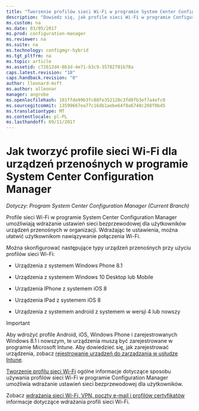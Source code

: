 ```yaml
---
title: "Tworzenie profilów sieci Wi-Fi w programie System Center Configuration Manager | Dokumentacja firmy Microsoft"
description: "Dowiedz się, jak profile sieci Wi-Fi w programie Configuration Manager umożliwiają wdrażanie ustawień sieci bezprzewodowej dla użytkowników urządzeń przenośnych w organizacji."
ms.custom: na
ms.date: 03/05/2017
ms.prod: configuration-manager
ms.reviewer: na
ms.suite: na
ms.technology: configmgr-hybrid
ms.tgt_pltfrm: na
ms.topic: article
ms.assetid: c72612d4-0b3d-4e71-b3c9-35782701b78a
caps.latest.revision: "18"
caps.handback.revision: "0"
author: lleonard-msft
ms.author: alleonar
manager: angrobe
ms.openlocfilehash: 101ffde99b3fc88fe352120c3fd8fb3ef7a4efc0
ms.sourcegitcommit: 13599667ea77c16db1aebe64f8a6748c268f0b45
ms.translationtype: MT
ms.contentlocale: pl-PL
ms.lasthandoff: 09/11/2017
---
```

# <a name="how-to-create-wi-fi-profiles-for-mobile-devices-in-system-center-configuration-manager"></a>Jak tworzyć profile sieci Wi-Fi dla urządzeń przenośnych w programie System Center Configuration Manager

*Dotyczy: Program System Center Configuration Manager (Current Branch)*

Profile sieci Wi-Fi w programie System Center Configuration Manager umożliwiają wdrażanie ustawień sieci bezprzewodowej dla użytkowników urządzeń przenośnych w organizacji. Wdrażając te ustawienia, można ułatwić użytkownikom nawiązywanie połączenia Wi-Fi.  

Można skonfigurować następujące typy urządzeń przenośnych przy użyciu profilów sieci Wi-Fi:  

-   Urządzenia z systemem Windows Phone 8.1  

-   Urządzenia z systemem Windows 10 Desktop lub Mobile  

-   Urządzenia IPhone z systemem iOS 8  

-   Urządzenia IPad z systemem iOS 8  

-   Urządzenia z systemem android z systemem w wersji 4 lub nowszy

> [!IMPORTANT]  
>  Aby wdrożyć profile Android, iOS, Windows Phone i zarejestrowanych Windows 8.1 i nowszym, te urządzenia muszą być zarejestrowane w programie Microsoft Intune. Aby dowiedzieć się, jak zarejestrować urządzenia, zobacz [rejestrowanie urządzeń do zarządzania w usłudze Intune](https://docs.microsoft.com/intune/deploy-use/enroll-devices-in-microsoft-intune).  

[Tworzenie profilu sieci Wi-Fi](../../protect/deploy-use/create-wifi-profiles.md#create-a-wi-fi-profile) ogólne informacje dotyczące sposobu używania profilów sieci Wi-Fi w programie Configuration Manager umożliwia wdrażanie ustawień sieci bezprzewodowej dla użytkowników.

Zobacz [wdrażania sieci Wi-Fi, VPN, poczty e-mail i profilów certyfikatów](../../protect/deploy-use/deploy-wifi-vpn-email-cert-profiles.md) informacje dotyczące wdrażania profili sieci Wi-Fi.
